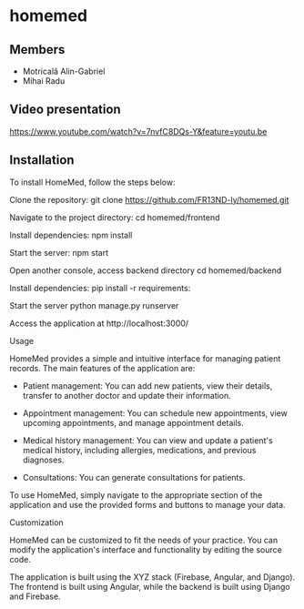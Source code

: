 # homemed

## Members
- Motricală Alin-Gabriel
- Mihai Radu

## Video presentation
https://www.youtube.com/watch?v=7nvfC8DQs-Y&feature=youtu.be

## Installation

To install HomeMed, follow the steps below:

Clone the repository:
git clone https://github.com/FR13ND-ly/homemed.git


Navigate to the project directory:
cd homemed/frontend


Install dependencies:
npm install


Start the server:
npm start

Open another console, access backend directory
cd homemed/backend

Install dependencies:
pip install -r requirements:

Start the server
python manage.py runserver

Access the application at http://localhost:3000/

Usage

HomeMed provides a simple and intuitive interface for managing patient records. The main features of the application are:

* Patient management: You can add new patients, view their details, transfer to another doctor and update their information.

* Appointment management: You can schedule new appointments, view upcoming appointments, and manage appointment details.

* Medical history management: You can view and update a patient's medical history, including allergies, medications, and previous diagnoses.

* Consultations: You can generate consultations for patients.

To use HomeMed, simply navigate to the appropriate section of the application and use the provided forms and buttons to manage your data.

Customization

HomeMed can be customized to fit the needs of your practice. You can modify the application's interface and functionality by editing the source code.

The application is built using the XYZ stack (Firebase, Angular, and Django). The frontend is built using Angular, while the backend is built using Django and Firebase.
